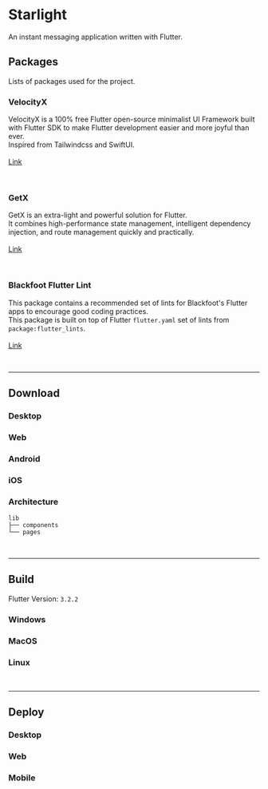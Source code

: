 # Starlight

An instant messaging application written with Flutter.

## Packages

Lists of packages used for the project.

### VelocityX
VelocityX is a 100% free Flutter open-source minimalist UI Framework built with Flutter SDK to make Flutter development
easier and more joyful than ever.<br>
Inspired from Tailwindcss and SwiftUI.
<br><br>
[Link](https://pub.dev/packages/velocity_x)

<br>

### GetX
GetX is an extra-light and powerful solution for Flutter.<br>
It combines high-performance state management, intelligent dependency injection, and route management quickly
and practically.
<br><br>
[Link](https://pub.dev/packages/get)

<br>

### Blackfoot Flutter Lint
This package contains a recommended set of lints for Blackfoot's Flutter apps to encourage good coding practices.<br>
This package is built on top of Flutter `flutter.yaml` set of lints from `package:flutter_lints`.
<br><br>
[Link](https://pub.dev/packages/blackfoot_flutter_lint)

<br>

-----

## Download

### Desktop

### Web

### Android

### iOS

### Architecture

```
lib
├── components
└── pages
```

<br>

-----

## Build

Flutter Version: `3.2.2`

### Windows

### MacOS

### Linux

<br>

-----

## Deploy

### Desktop

### Web

### Mobile